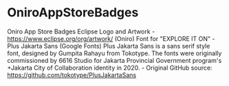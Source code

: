 # OniroAppStoreBadges
Oniro App Store Badges
Eclipse Logo and Artwork - https://www.eclipse.org/org/artwork/ (Oniro)
Font for "EXPLORE IT ON" - Plus Jakarta Sans (Google Fonts) Plus Jakarta Sans is a sans serif style font, designed by Gumpita Rahayu from Tokotype. The fonts were originally commissioned by 6616 Studio for Jakarta Provincial Government program's +Jakarta City of Collaboration identity in 2020. - Original GitHub source: https://github.com/tokotype/PlusJakartaSans
